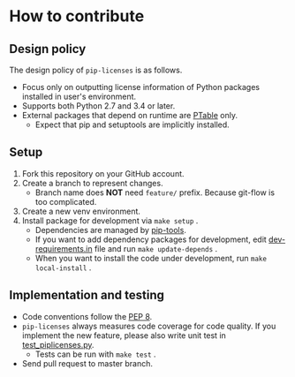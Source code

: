 # How to contribute

## Design policy

The design policy of `pip-licenses` is as follows.

* Focus only on outputting license information of Python packages installed in user's environment.
* Supports both Python 2.7 and 3.4 or later.
* External packages that depend on runtime are [PTable](https://pypi.org/project/PTable/) only.
    * Expect that pip and setuptools are implicitly installed.

## Setup

1. Fork this repository on your GitHub account.
2. Create a branch to represent changes.
    * Branch name does **NOT** need `feature/` prefix. Because git-flow is too complicated.
3. Create a new venv environment.
4. Install package for development via `make setup` .
    * Dependencies are managed by [pip-tools](https://pypi.org/project/pip-tools/).
    * If you want to add dependency packages for development, edit [dev-requirements.in](https://github.com/raimon49/pip-licenses/blob/master/dev-requirements.in) file and run `make update-depends` .
    * When you want to install the code under development, run `make local-install` .

## Implementation and testing

* Code conventions follow the [PEP 8](https://www.python.org/dev/peps/pep-0008/).
* `pip-licenses` always measures code coverage for code quality. If you implement the new feature, please also write unit test in [test\_piplicenses.py](https://github.com/raimon49/pip-licenses/blob/master/test_piplicenses.py).
    * Tests can be run with `make test` .
* Send pull request to master branch.
